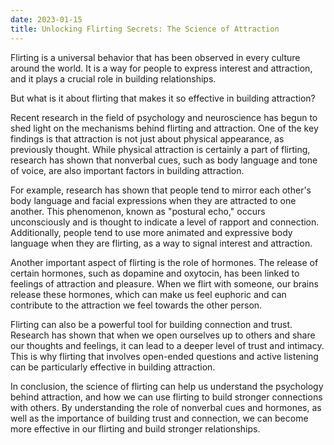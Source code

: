 ```yaml
---
date: 2023-01-15 
title: Unlocking Flirting Secrets: The Science of Attraction
---
```



Flirting is a universal behavior that has been observed in every culture around the world. It is a way for people to express interest and attraction, and it plays a crucial role in building relationships. 

But what is it about flirting that makes it so effective in building attraction?

Recent research in the field of psychology and neuroscience has begun to shed light on the mechanisms behind flirting and attraction. One of the key findings is that attraction is not just about physical appearance, as previously thought. While physical attraction is certainly a part of flirting, research has shown that nonverbal cues, such as body language and tone of voice, are also important factors in building attraction.

For example, research has shown that people tend to mirror each other's body language and facial expressions when they are attracted to one another. This phenomenon, known as "postural echo," occurs unconsciously and is thought to indicate a level of rapport and connection. Additionally, people tend to use more animated and expressive body language when they are flirting, as a way to signal interest and attraction.

Another important aspect of flirting is the role of hormones. The release of certain hormones, such as dopamine and oxytocin, has been linked to feelings of attraction and pleasure. When we flirt with someone, our brains release these hormones, which can make us feel euphoric and can contribute to the attraction we feel towards the other person.

Flirting can also be a powerful tool for building connection and trust. Research has shown that when we open ourselves up to others and share our thoughts and feelings, it can lead to a deeper level of trust and intimacy. This is why flirting that involves open-ended questions and active listening can be particularly effective in building attraction.

In conclusion, the science of flirting can help us understand the psychology behind attraction, and how we can use flirting to build stronger connections with others. By understanding the role of nonverbal cues and hormones, as well as the importance of building trust and connection, we can become more effective in our flirting and build stronger relationships.
